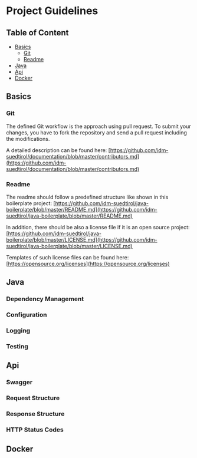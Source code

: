 Project Guidelines
==================

## Table of Content

- [Basics](#basics)
    - [Git](#git)
    - [Readme](#readme)
- [Java](#java)
- [Api](#api)
- [Docker](#docker)

## Basics

### Git

The defined Git workflow is the approach using pull request. To submit your changes, you have to fork the repository and send a pull request including the modifications.

A detailed description can be found here: [https://github.com/idm-suedtirol/documentation/blob/master/contributors.md](https://github.com/idm-suedtirol/documentation/blob/master/contributors.md)

### Readme

The readme should follow a predefined structure like shown in this boilerplate project: [https://github.com/idm-suedtirol/java-boilerplate/blob/master/README.md](https://github.com/idm-suedtirol/java-boilerplate/blob/master/README.md)

In addition, there should be also a license file if it is an open source project: [https://github.com/idm-suedtirol/java-boilerplate/blob/master/LICENSE.md](https://github.com/idm-suedtirol/java-boilerplate/blob/master/LICENSE.md)

Templates of such license files can be found here: [https://opensource.org/licenses](https://opensource.org/licenses)

## Java

### Dependency Management

### Configuration

### Logging

### Testing

## Api

### Swagger

### Request Structure

### Response Structure

### HTTP Status Codes

## Docker
